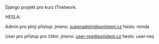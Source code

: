 Django projekt pro kurz ITnetwork.

HESLA:

Admin pro plný přistup:
jmeno:   superadmin@pojisteni.cz
heslo:   nimda

User pro přístup pro čtění:
jmeno:    user-reg@pojisteni.cz
heslo:   user-req
